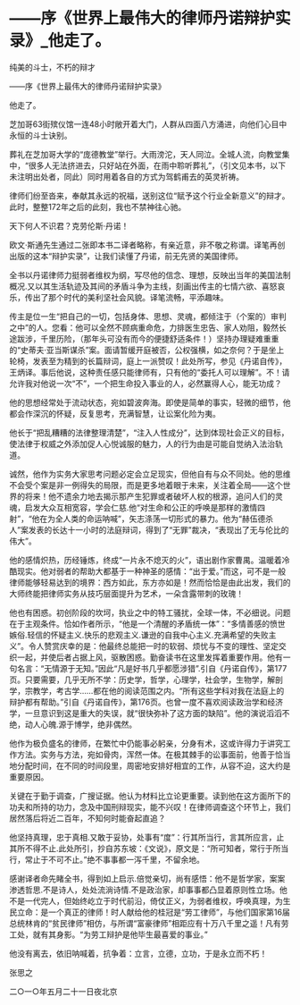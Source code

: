 # ——序《世界上最伟大的律师丹诺辩护实录》_他走了。

纯美的斗士，不朽的辩才

——序《世界上最伟大的律师丹诺辩护实录》

他走了。

芝加哥63街殡仪馆一连48小时敞开着大门，人群从四面八方涌进，向他们心目中永恒的斗士诀别。

葬礼在芝加哥大学的“庞德教堂”举行。大雨滂沱，天人同泣。全城人流，向教堂集中，“很多人无法挤进去，只好站在外面，在雨中聆听葬礼”，（引文见本书，以下未注明出处者，同此）同时用着各自的方式为驾鹤甫去的英灵祈祷。

律师们纷至沓来，奉献其永远的祝福，送别这位“赋予这个行业全新意义”的辩才。此时，整整172年之后的此刻，我也不禁神往心驰。

天下何人不识君？克劳伦斯·丹诺！

欧文·斯通先生通过二张即本书二译者略称，有亲近意，非不敬之称谓。译笔再创出版的这本“辩护实录”，让我们读懂了丹诺，前无先贤的美国律师。

全书以丹诺律师力挺弱者维权为纲，写尽他的信念、理想，反映出当年的美国法制概况.又以其生活轨迹及其间的矛盾斗争为主线，刻画出传主的七情六欲、喜怒哀乐，传出了那个时代的美利坚社会风貌。译笔流畅，平添趣味。

传主是位一生“把自己的一切，包括身体、思想、灵魂，都倾注于（个案的）审判之中”的人。您看：他可以全然不顾病重命危，力排医生忠告、家人劝阻，毅然长途跋涉，千里历险，（那年头可没有而今的便捷舒适条件！）坚持办理疑难重重的“史蒂夫·亚当斯谋杀”案。面请暂缓开庭被否，公权强横，如之奈何？于是坐上轮椅，发表至为精到的长篇辩词，庭上一派赞叹！此处所写，参见《丹诺自传》，王炳译。事后他说，这种责任感只能律师有，只有他的“委托人可以理解”。不！请允许我对他说一次“不”，一个把生命投入事业的人，必然赢得人心，能无功成？

他的思想经常处于流动状态，宛如碧波奔海。即使是简单的事实，轻微的细节，他都会作深沉的怀疑，反复思考，充满智慧，让讼案化险为夷。

他长于“把乱糟糟的法律整理清楚”，“注入人性成分”，达到体现社会正义的目标，使法律于权威之外添加促人心悦诚服的魅力，人的行为由是可能自觉纳入法治轨道。

诚然，他作为实务大家思考问题必定会立足现实，但他自有与众不同处。他的思维不会受个案是非一例得失的局限，而是更多地着眼于未来，关注着全局——这个世界的将来！他不遗余力地去揭示那产生犯罪或者破坏人权的根源，追问人们的灵魂，启发大众互相宽容，学会仁慈.他“对生命和公正的呼唤是那样的激情四射”，“他在为全人类的命运呐喊”，矢志涤荡一切形式的暴力。他为“赫伍德杀人”案发表的长达十一小时的法庭辩词，得到了“无罪”裁决，“表现出了无与伦比的伟大”。

他的感情炽热，历经锤炼，终成“一片永不熄灭的火”，语出剧作家曹禺。温暖着冷酷现实。他对弱者的帮助大都基于一种神圣的感情：“出于爱。”而这，可不是一般律师能够轻易达到的境界：西方如此，东方亦如是！然而恰恰是由此出发，我们的大师终能把律师实务从技巧层面提升为艺术，一朵含露带刺的玫瑰！

他也有困惑。初创阶段的坎坷，执业之中的特工骚扰，全球一体，不必细说。问题在于主观条件。恰如作者所示，“他是一个清醒的矛盾统一体”：“多情善感的愤世嫉俗.轻信的怀疑主义.快乐的悲观主义.谦逊的自我中心主义.充满希望的失败主义”。令人赞赏庆幸的是：他最终总能把一时的软弱、烦忧与不变的理性、坚定交织一起，并使后者占据上风，驱散困惑。勤奋读书在这里发挥着重要作用。他有一句名言：“无情源于无知。”因此“凡是好书几乎都愿涉猎”.引自《丹诺自传》，第177页。只要需要，几乎无所不学：历史学，哲学，心理学，社会学，生物学，解剖学，宗教学，考古学……都在他的阅读范围之内。“所有这些学科对我在法庭上的辩护都有帮助。”引自《丹诺自传》，第176页。也曾一度不喜欢阅读政治学和经济学，一旦意识到这是重大的失误，就“很快弥补了这方面的缺陷”。他的演说滔滔不绝，动人心魄.源于博学，绝非偶然。

他作为极负盛名的律师，在繁忙中仍能事必躬亲，分身有术，这或许得力于讲究工作方法。实务与方法，宛如骨肉，浑然一体。在极其棘手的讼事面前，他善于恰当地分配时间，在不同的时间段里，周密地安排好相宜的工作，从容不迫，这大约是重要原因。

关键在于勤于调查，广搜证据。他认为材料比立论更重要。读到他在这方面所下的功夫和所持的功力，念及中国刑辩现实，能不兴叹！在律师调查这个环节上，我们居然落后将近二百年，不知何时能奋起直追？

他坚持真理，忠于真相.又敢于妥协，处事有“度”：行其所当行，言其所应言，止其所不得不止.此处所引，抄自苏东坡：《文说》，原文是：“所可知者，常行于所当行，常止于不可不止。”绝不事事都一泻千里，不留余地。

感谢译者命先睹全书，得到如上启示.倍觉亲切，尚有感悟：他不是哲学家，案案渗透哲思.不是诗人，处处流淌诗情.不是政治家，却事事都凸显着原则性立场。他不是一代完人，但始终屹立于时代前沿，倚仗正义，为弱者维权，呼唤真理，为生民立命：是一个真正的律师！时人献给他的桂冠是“劳工律师”，与他们国家第16届总统林肯的“贫民律师”相仿，与所谓“富豪律师”相距应有十万八千里之遥！凡有劳工处，就有其身影。“为劳工辩护是他毕生最喜爱的事业。”

他没有离去，依旧呐喊着，抗争着：立言，立德，立功，于是永立而不朽！

张思之

二○一○年五月二十一日夜北京